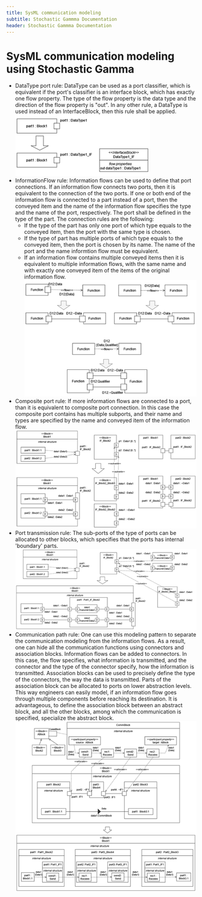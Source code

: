 ```yaml
---
title: SysML communication modeling
subtitle: Stochastic Gammma Documentation
header: Stochastic Gammma Documentation
---
```

# SysML communication modeling using Stochastic Gamma

  - DataType port rule: DataType can be used as a port classifier, which is equivalent if the port's classifier is an interface block, which has exactly one flow property. The type of the flow property is the data type and the direction of the flow property is "out". In any other rule, a DataType is used instead of an InterfaceBlock, then this rule shall be applied.
 ![alt text](image-8.png)
  - InformationFlow rule: Information flows can be used to define that port connections. If an information flow connects two ports, then it is equivalent to the connection of the two ports. If one or both end of the information flow is connected to a part instead of a port, then the conveyed item and the name of the information flow specifies the type and the name of the port, respectively. The port shall be defined in the type of the part. The connection rules are the following:
     - If the type of the part has only one port of which type equals to the conveyed item, then the port with the same type is chosen.
     - If the type of part has multiple ports of which type equals to the conveyed item, then the port is chosen by its name. The name of the port and the name informtion flow must be equivalent.
     - If an information flow contains multiple conveyed items then it is equivalent to multiple information flows, with the same name and with exactly one conveyed item of the items of the original information flow.
 ![alt text](image-9.png)
  - Composite port rule: If more information flows are connected to a port, than it is equivalent to composite port connection. In this case the composite port contains has multiple subports, and their name and types are specified by the name and conveyed item of the information flow.
 ![alt text](image-10.png)
  - Port transmission rule: The sub-ports of the type of ports can be allocated to other blocks, which specifies that the ports has internal 'boundary' parts.
 ![alt text](image-11.png)
  - Communication path rule: One can use this modeling pattern to separate the communication modeling from the information flows. As a result, one can hide all the communication functions using connectors and association blocks. Information flows can be added to connectors. In this case, the flow specifies, what information is transmitted, and the connector and the type of the connector specify, how the information is transmitted. Association blocks can be used to precisely define the type of the connectors, the way the data is transmitted. Parts of the association block can be allocated to ports on lower abstraction levels. This way engineers can easily model, if an information flow goes through multiple components before reaching its destination. It is advantageous, to define the association block between an abstract block, and all the other blocks, among which the communication is specified,  specialize the abstract block.
 ![alt text](image-12.png)
